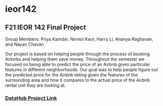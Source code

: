 # ieor142
## F21 IEOR 142 Final Project
Group Members: Priya Kamdar, Nirmol Kaur, Harry Li, Ananya Raghavan, and Nayan Chavan 

Our project is based on helping people through the process of booking Airbnbs and helping them save money. Throughout the semester we focused on being able to predict the price of an Airbnb given particular features in different neighborhoods. Our goal was to help people figure out the predicted price for the Airbnb listing given the features of the surrounding area and how it compares to the actual price of the Airbnb rental unit they are looking at. 

### [DataHub Project Link](https://datahub.berkeley.edu/hub/user-redirect/interact?account=nayanchavan&repo=ieor142&branch=main&subpath=ieor-142-final-project.ipynb)

